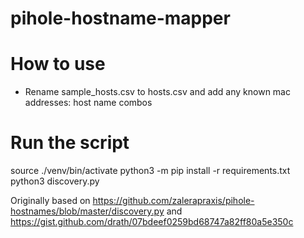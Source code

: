 # pihole-hostname-mapper



# How to use
- Rename sample_hosts.csv to hosts.csv and add any known mac addresses: host name combos


# Run the script
source ./venv/bin/activate
python3 -m pip install -r requirements.txt
python3 discovery.py


Originally based on 
https://github.com/zalerapraxis/pihole-hostnames/blob/master/discovery.py
and 
https://gist.github.com/drath/07bdeef0259bd68747a82ff80a5e350c